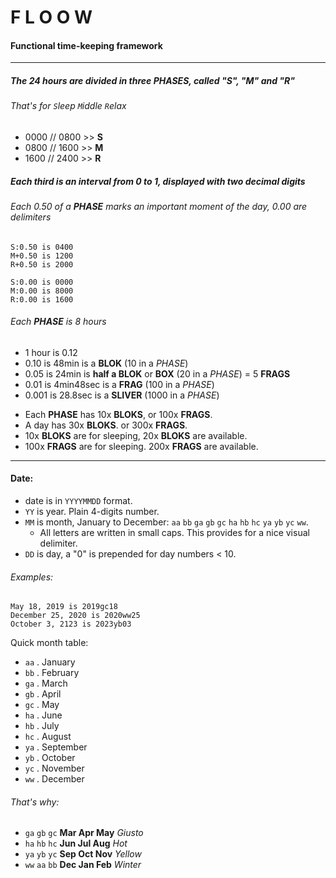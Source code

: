 # F L O O W
#### Functional time-keeping framework

----
##### The 24 hours are divided in three *PHASES*, called "S", "M" and "R"
###### That's for `S`leep `M`iddle `R`elax
* 0000 // 0800 >> **S**
* 0800 // 1600 >> **M**
* 1600 // 2400 >> **R**

##### Each third is an interval from 0 to 1, displayed with two decimal digits
###### Each 0.50 of a **PHASE** marks an important moment of the day, 0.00 are delimiters
~~~~
S:0.50 is 0400
M+0.50 is 1200
R+0.50 is 2000
~~~~
~~~~
S:0.00 is 0000
M:0.00 is 8000
R:0.00 is 1600
~~~~
###### Each **PHASE** is 8 hours

* 1 hour is 0.12
* 0.10 is 48min is a **BLOK** (10 in a _PHASE_)
* 0.05 is 24min is **half a BLOK** or **BOX** (20 in a _PHASE_) = 5 **FRAGS**
* 0.01 is 4min48sec is a **FRAG** (100 in a _PHASE_)
* 0.001 is 28.8sec is a **SLIVER** (1000 in a _PHASE_)

- Each **PHASE** has 10x **BLOKS**, or 100x **FRAGS**.
- A day has 30x **BLOKS**. or 300x **FRAGS**.
- 10x **BLOKS** are for sleeping, 20x **BLOKS** are available.
- 100x **FRAGS** are for sleeping. 200x **FRAGS** are available.

---
#### Date:
  * date is in `YYYYMMDD` format.
  * `YY` is year. Plain 4-digits number.
  * `MM` is month, January to December: `aa` `bb` `ga` `gb` `gc` `ha` `hb` `hc` `ya` `yb` `yc` `ww`.
    - All letters are written in small caps. This provides for a nice visual delimiter.
  * `DD` is day, a "0" is prepended for day numbers < 10.

  ###### _Examples:_
  ~~~~
  May 18, 2019 is 2019gc18
  December 25, 2020 is 2020ww25
  October 3, 2123 is 2023yb03
  ~~~~

Quick month table:
  * `aa` . January
  * `bb` . February
  * `ga` . March
  * `gb` . April
  * `gc` . May
  * `ha` . June
  * `hb` . July
  * `hc` . August
  * `ya` . September
  * `yb` . October
  * `yc` . November
  * `ww` . December

###### That's why:
  - `ga`  `gb`  `gc`  **Mar Apr May** _Giusto_
  - `ha`  `hb`  `hc`  **Jun Jul Aug** _Hot_
  - `ya`  `yb`  `yc`  **Sep Oct Nov** _Yellow_
  - `ww`  `aa`  `bb`  **Dec Jan Feb** _Winter_
